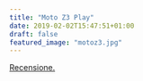 ```yaml
---
title: "Moto Z3 Play"
date: 2019-02-02T15:47:51+01:00
draft: false
featured_image: "motoz3.jpg"
---
```


<a href="https://www.techonair.it/moto-z3-play-unico-non-perfetto/" target="_blank" rel="nofollow" title="home">Recensione.</a>